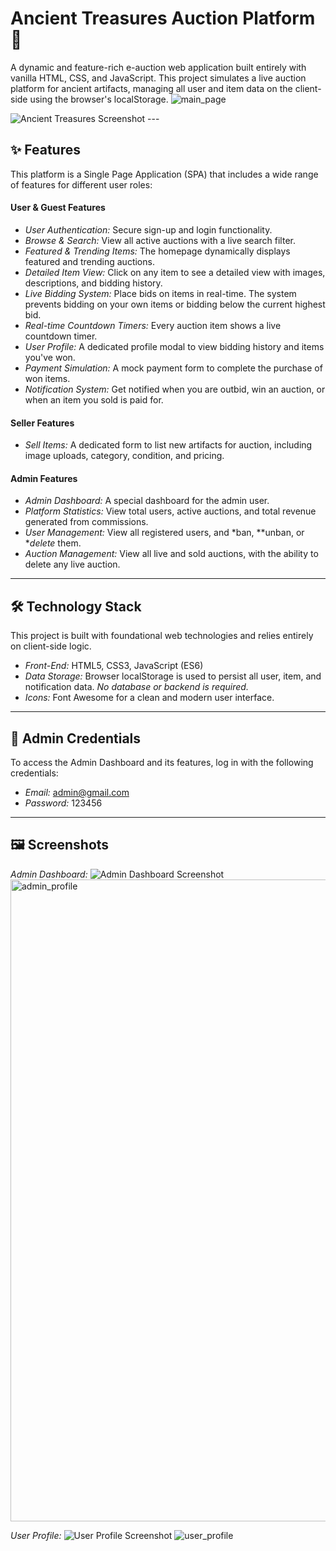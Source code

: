 # Ancient Treasures Auction Platform 🏺

A dynamic and feature-rich e-auction web application built entirely with vanilla HTML, CSS, and JavaScript. This project simulates a live auction platform for ancient artifacts, managing all user and item data on the client-side using the browser's localStorage.
![main_page](https://github.com/user-attachments/assets/ad3ba347-82a7-4115-966f-eec3832af688)

![Ancient Treasures Screenshot](<PATH_TO_YOUR_SCREENSHOT>) ---

## ✨ Features

This platform is a Single Page Application (SPA) that includes a wide range of features for different user roles:

#### User & Guest Features
* *User Authentication:* Secure sign-up and login functionality.
* *Browse & Search:* View all active auctions with a live search filter.
* *Featured & Trending Items:* The homepage dynamically displays featured and trending auctions.
* *Detailed Item View:* Click on any item to see a detailed view with images, descriptions, and bidding history.
* *Live Bidding System:* Place bids on items in real-time. The system prevents bidding on your own items or bidding below the current highest bid.
* *Real-time Countdown Timers:* Every auction item shows a live countdown timer.
* *User Profile:* A dedicated profile modal to view bidding history and items you've won.
* *Payment Simulation:* A mock payment form to complete the purchase of won items.
* *Notification System:* Get notified when you are outbid, win an auction, or when an item you sold is paid for.

#### Seller Features
* *Sell Items:* A dedicated form to list new artifacts for auction, including image uploads, category, condition, and pricing.

#### Admin Features
* *Admin Dashboard:* A special dashboard for the admin user.
* *Platform Statistics:* View total users, active auctions, and total revenue generated from commissions.
* *User Management:* View all registered users, and *ban, **unban, or **delete* them.
* *Auction Management:* View all live and sold auctions, with the ability to delete any live auction.

---

## 🛠 Technology Stack

This project is built with foundational web technologies and relies entirely on client-side logic.

* *Front-End:* HTML5, CSS3, JavaScript (ES6)
* *Data Storage:* Browser localStorage is used to persist all user, item, and notification data. *No database or backend is required.*
* *Icons:* Font Awesome for a clean and modern user interface.

---

## 🔑 Admin Credentials

To access the Admin Dashboard and its features, log in with the following credentials:

* *Email:* admin@gmail.com
* *Password:* 123456

---

## 🖼 Screenshots

*Admin Dashboard:*
![Admin Dashboard Screenshot](<PATH_TO_YOUR_SCREENSHOT>)
<img width="1918" height="1027" alt="admin_profile" src="https://github.com/user-attachments/assets/66f9c9a3-cc3a-4371-ba7e-f61b5c896477" />

*User Profile:*
![User Profile Screenshot](<PATH_TO_YOUR_SCREENSHOT>)
![user_profile](https://github.com/user-attachments/assets/0859cc26-03f8-48e6-878e-974ef0f9a981)

